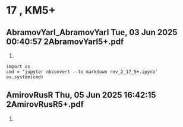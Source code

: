 # **17 , KM5+**

## AbramovYarI_AbramovYarI	Tue, 03 Jun 2025 00:40:57	2AbramovYarI5+.pdf

1. 


```
import os 
cmd = 'jupyter nbconvert --to markdown rev_2_17_5+.ipynb'
os.system(cmd)
```

## AmirovRusR	Thu, 05 Jun 2025 16:42:15	2AmirovRusR5+.pdf

1. 
